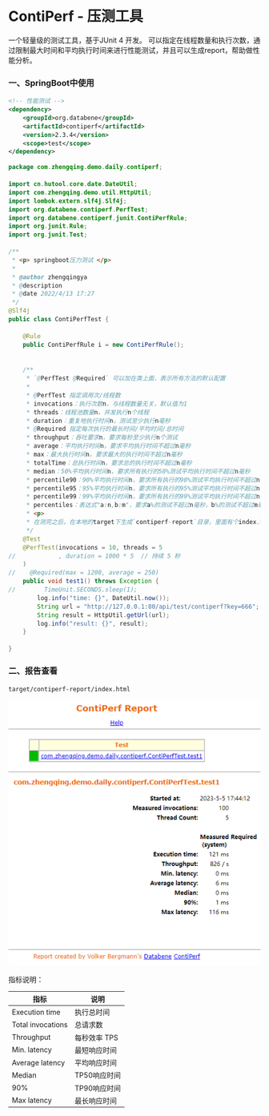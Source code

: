 # ContiPerf - 压测工具

一个轻量级的测试工具，基于JUnit 4 开发。
可以指定在线程数量和执行次数，通过限制最大时间和平均执行时间来进行性能测试，并且可以生成report，帮助做性能分析。

### 一、SpringBoot中使用

```xml
<!-- 性能测试 -->
<dependency>
    <groupId>org.databene</groupId>
    <artifactId>contiperf</artifactId>
    <version>2.3.4</version>
    <scope>test</scope>
</dependency>
```

```java
package com.zhengqing.demo.daily.contiperf;

import cn.hutool.core.date.DateUtil;
import com.zhengqing.demo.util.HttpUtil;
import lombok.extern.slf4j.Slf4j;
import org.databene.contiperf.PerfTest;
import org.databene.contiperf.junit.ContiPerfRule;
import org.junit.Rule;
import org.junit.Test;

/**
 * <p> springboot压力测试 </p>
 *
 * @author zhengqingya
 * @description
 * @date 2022/4/13 17:27
 */
@Slf4j
public class ContiPerfTest {

    @Rule
    public ContiPerfRule i = new ContiPerfRule();


    /**
     * `@PerfTest @Required` 可以加在类上面，表示所有方法的默认配置
     *
     * @PerfTest 指定调用次/线程数
     * invocations：执行次数n，与线程数量无关，默认值为1
     * threads：线程池数量n，并发执行n个线程
     * duration：重复地执行时间n，测试至少执行n毫秒
     * @Required 指定每次执行的最长时间/平均时间/总时间
     * throughput：吞吐要求n，要求每秒至少执行n个测试
     * average：平均执行时间n，要求平均执行时间不超过n毫秒
     * max：最大执行时间n，要求最大的执行时间不超过n毫秒
     * totalTime：总执行时间n，要求总的执行时间不超过n毫秒
     * median：50%平均执行时间n，要求所有执行的50%测试平均执行时间不超过n毫秒
     * percentile90：90%平均执行时间n，要求所有执行的90%测试平均执行时间不超过n毫秒
     * percentile95：95%平均执行时间n，要求所有执行的95%测试平均执行时间不超过n毫秒
     * percentile99：99%平均执行时间n，要求所有执行的99%测试平均执行时间不超过n毫秒
     * percentiles：表达式"a:n,b:m"，要求a%的测试不超过n毫秒，b%的测试不超过m毫秒
     * <p>
     * 在测完之后，在本地的target下生成`contiperf-report`目录，里面有个index.html文件，即为测试结果。
     */
    @Test
    @PerfTest(invocations = 10, threads = 5
//            , duration = 1000 * 5  // 持续 5 秒
    )
//    @Required(max = 1200, average = 250)
    public void test1() throws Exception {
//        TimeUnit.SECONDS.sleep(1);
        log.info("time: {}", DateUtil.now());
        String url = "http://127.0.0.1:80/api/test/contiperf?key=666";
        String result = HttpUtil.getUrl(url);
        log.info("result: {}", result);
    }

}
```

### 二、报告查看

`target/contiperf-report/index.html`

![img.png](images/contiperf-report.png)

指标说明：

| 指标                | 说明       |
|-------------------|----------|
| Execution time    | 执行总时间    |
| Total invocations | 总请求数     |
| Throughput        | 每秒效率 TPS |
| Min. latency      | 最短响应时间   |
| Average latency   | 平均响应时间   |
| Median            | TP50响应时间 |
| 90%               | TP90响应时间 |
| Max latency       | 最长响应时间   |

